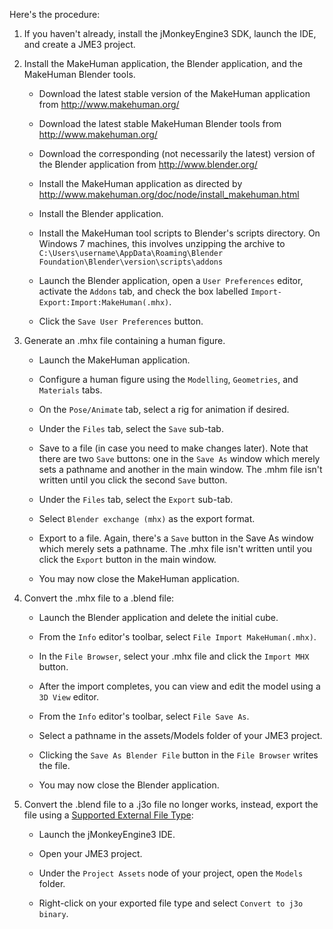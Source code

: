 Here's the procedure:

1.  If you haven't already, install the jMonkeyEngine3 SDK, launch the
    IDE, and create a JME3 project.

2.  Install the MakeHuman application, the Blender application, and the
    MakeHuman Blender tools.

    -   Download the latest stable version of the MakeHuman application
        from <http://www.makehuman.org/>

    -   Download the latest stable MakeHuman Blender tools from
        <http://www.makehuman.org/>

    -   Download the corresponding (not necessarily the latest) version
        of the Blender application from <http://www.blender.org/>

    -   Install the MakeHuman application as directed by
        <http://www.makehuman.org/doc/node/install_makehuman.html>

    -   Install the Blender application.

    -   Install the MakeHuman tool scripts to Blender's scripts
        directory. On Windows 7 machines, this involves unzipping the
        archive to
        `C:\Users\username\AppData\Roaming\Blender Foundation\Blender\version\scripts\addons`

    -   Launch the Blender application, open a `User Preferences`
        editor, activate the `Addons` tab, and check the box labelled
        `Import-Export:Import:MakeHuman(.mhx)`.

    -   Click the `Save User Preferences` button.

3.  Generate an .mhx file containing a human figure.

    -   Launch the MakeHuman application.

    -   Configure a human figure using the `Modelling`, `Geometries`,
        and `Materials` tabs.

    -   On the `Pose/Animate` tab, select a rig for animation if
        desired.

    -   Under the `Files` tab, select the `Save` sub-tab.

    -   Save to a file (in case you need to make changes later). Note
        that there are two `Save` buttons: one in the `Save As` window
        which merely sets a pathname and another in the main window. The
        .mhm file isn't written until you click the second `Save`
        button.

    -   Under the `Files` tab, select the `Export` sub-tab.

    -   Select `Blender exchange (mhx)` as the export format.

    -   Export to a file. Again, there's a `Save` button in the Save As
        window which merely sets a pathname. The .mhx file isn't written
        until you click the `Export` button in the main window.

    -   You may now close the MakeHuman application.

4.  Convert the .mhx file to a .blend file:

    -   Launch the Blender application and delete the initial cube.

    -   From the `Info` editor's toolbar, select
        `File Import MakeHuman(.mhx)`.

    -   In the `File Browser`, select your .mhx file and click the
        `Import MHX` button.

    -   After the import completes, you can view and edit the model
        using a `3D View` editor.

    -   From the `Info` editor's toolbar, select `File Save As`.

    -   Select a pathname in the assets/Models folder of your JME3
        project.

    -   Clicking the `Save As Blender File` button in the `File Browser`
        writes the file.

    -   You may now close the Blender application.

5.  Convert the .blend file to a .j3o file no longer works, instead,
    export the file using a [Supported External File
    Type](../../jme3/features.xml#supported-external-file-types):

    -   Launch the jMonkeyEngine3 IDE.

    -   Open your JME3 project.

    -   Under the `Project Assets` node of your project, open the
        `Models` folder.

    -   Right-click on your exported file type and select
        `Convert to j3o binary`.
